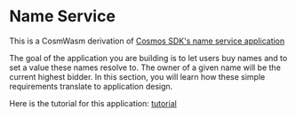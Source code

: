 # Name Service

This is a CosmWasm derivation of [Cosmos SDK's name service application](https://tutorials.cosmos.network/nameservice/tutorial/01-app-design.html)

The goal of the application you are building is to let users buy names and to set a value these names resolve to.
The owner of a given name will be the current highest bidder. In this section, you will learn how these simple
 requirements translate to application design.

Here is the tutorial for this application: [tutorial](https://docs.cosmwasm.com/0.14/learn/name-service/intro.html)
